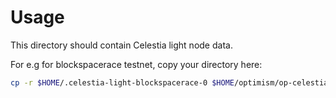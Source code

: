 # Usage

This directory should contain Celestia light node data.

For e.g for blockspacerace testnet, copy your directory here:

```bash
cp -r $HOME/.celestia-light-blockspacerace-0 $HOME/optimism/op-celestia/blockspacerace-data/
```
